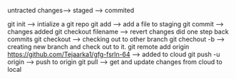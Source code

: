 untracted changes--> staged --> commited

git init --> intialize a git repo
git add --> add a file to staging
git commit --> changes added
git checkout filename --> revert changes did one step back commits
git checkout <branch-name> --> checking out to other branch
git chechout -b <branch-name> --> creating new branch and check out to it.
git remote add origin https://github.com/Tejaarka1/gfg-fsrln-64 --> added to cloud 
git push -u origin <branch-name> --> push to origin <branch-name>
git pull --> get and update changes from cloud to local